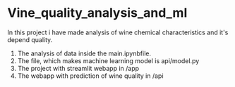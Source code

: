 # Vine_quality_analysis_and_ml


In this project i have made analysis of wine chemical characteristics and it's depend quality.


1) The analysis of data inside the main.ipynbfile.
2) The file, which makes machine learning model is api/model.py
3) The project with streamlit webapp in /app
4) The webapp with prediction of wine quality in /api
